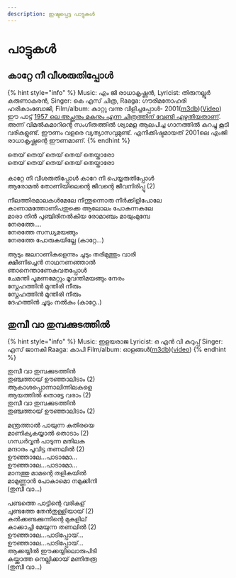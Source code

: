 ```yaml
---
description: ഇഷ്ടപ്പെട്ട പാട്ടുകൾ
---
```


# പാട്ടുകൾ

## കാറ്റേ നീ വീശരുതിപ്പോൾ



{% hint style="info" %}
Music:  എം ജി രാധാകൃഷ്ണൻ,  Lyricist: തിരുനല്ലൂർ കരുണാകരൻ, Singer:  കെ എസ് ചിത്ര, Raaga: ഗൗരിമനോഹരി ഹരികാംബോജി, Film/album: കാറ്റു വന്നു വിളിച്ചപ്പോൾ- 2001([m3db](https://m3db.com/lyric/4073))([Video](https://www.youtube.com/watch?v=B\_2zOMOqCbE))\
ഈ പാട്ട് [1957 ലെ അച്ഛനും മകനും എന്ന ചിത്രത്തിന് വേണ്ടി എഴുതിയതാണ്](https://m3db.com/lyric/17899). അന്ന് വിമൽകുമാറിന്റെ സംഗീതത്തിൽ ശ്യാമള ആലപിച്ച ഗാനത്തിൽ കുറച്ചു കൂടി വരികളുണ്ട്. ഈണം വളരെ വ്യത്യാസവുമുണ്ട്. എനിക്കിഷ്ടമായത് 2001ലെ എംജി രാധാകൃഷ്ണന്റെ ഈണമാണ്. 
{% endhint %}

തെയ് തെയ് തെയ് തെയ് തെയ്താരോ\
തെയ് തെയ് തെയ് തെയ് തെയ്താരോ\
  \
കാറ്റേ നീ വീശരുതിപ്പോൾ കാറേ നീ പെയ്യരുതിപ്പോൾ\
ആരോമൽ തോണിയിലെന്റെ ജീവന്റെ ജീവനിരിപ്പൂ (2)

നീലത്തിരമാലകൾമേലേ നീന്തുന്നൊരു നീർക്കിളിപോലേ\
കാണാമത്തോണിപതുക്കെ ആലോലം പോകുന്നകലേ\
മാരാ നിൻ പുഞ്ചിരിനൽകിയ രോമാഞ്ചം മായുംമുമ്പേ \
നേരത്തേ....\
നേരത്തേ സന്ധ്യമയങ്ങും \
നേരത്തേ പോരുകയില്ലേ (കാറ്റേ...)

ആടും ജലറാണികളെന്നും ചൂടും തരിമുത്തും വാരി\
ക്ഷീണിച്ചെൻ നാഥനണഞ്ഞാൽ \
ഞാനെന്താണേകുവതപ്പോൾ\
ചേമന്തി പൂമണമേറ്റും മൂവന്തിമയങ്ങും നേരം\
സ്നേഹത്തിൻ മുന്തിരി നീരും\
സ്നേഹത്തിൻ മുന്തിരി നീരും \
ദേഹത്തിൻ ചൂടും നൽകും (കാറ്റേ..)

## തുമ്പീ വാ തുമ്പക്കുടത്തിൽ

{% hint style="info" %}
Music: ഇളയരാജ Lyricist: ഒ എൻ വി കുറുപ്പ് Singer: എസ് ജാനകി Raaga: കാപി Film/album: ഓളങ്ങൾ([m3db](https://m3db.com/lyric/12116))([video](https://www.youtube.com/watch?v=5AYbimr4Gcw\&feature=emb_err_woyt))
{% endhint %}

തുമ്പീ വാ തുമ്പക്കുടത്തിൻ‌\
തുഞ്ചത്തായ് ഊഞ്ഞാലിടാം‌ (2)\
ആകാശപ്പൊന്നാലിന്നിലകളെ\
ആയത്തിൽ തൊട്ടേ വരാം‌ (2)\
തുമ്പീ വാ തുമ്പക്കുടത്തിൻ‌\
തുഞ്ചത്തായ് ഊഞ്ഞാലിടാം‌ (2)

മന്ത്രത്താൽ പായുന്ന കുതിരയെ\
മാണിക്യകയ്യാൽ‌ തൊടാം‌ (2)\
ഗന്ധർവ്വൻ‌ പാടുന്ന മതിലക\
മന്ദാരം‌ പൂവിട്ട തണലിൽ (2)\
ഊഞ്ഞാലേ...പാടാമോ...\
ഊഞ്ഞാലേ...പാടാമോ...\
മാനത്തു മാമന്റെ തളികയിൽ\
മാമുണ്ണാൻ പോകാമൊ നമുക്കിനി\
(തുമ്പീ വാ...)

പണ്ടത്തെ പാട്ടിന്റെ വരികള്\
ചുണ്ടത്തേ തേൻ‌തുള്ളിയായ് (2)\
കൽക്കണ്ടക്കുന്നിന്റെ മുകളില്\
കാക്കാച്ചി മേയുന്ന തണലിൽ (2)\
ഊഞ്ഞാലേ...പാടിപ്പോയ്...\
ഊഞ്ഞാലേ...പാടിപ്പോയ്...\
ആക്കയ്യിൽ ഈക്കയ്യിലൊരുപിടി\
കയ്ക്കാത്ത നെല്ലിക്കായ് മണിതരൂ\
 (തുമ്പീ വാ...)
